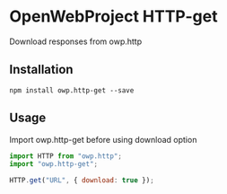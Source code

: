 # OpenWebProject HTTP-get
Download responses from owp.http

## Installation
`npm install owp.http-get --save`

## Usage
Import owp.http-get before using download option

```javascript
import HTTP from "owp.http";
import "owp.http-get";

HTTP.get("URL", { download: true });
```
